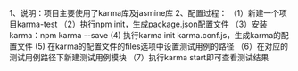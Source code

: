 1、说明：项目主要使用了karma库及jasmine库
2、配置过程：
（1）新建一个项目karma-test
（2）执行npm init，生成package.json配置文件
（3）安装karma：npm karma --save
 (4) 执行karma init karma.conf.js，生成karma的配置文件
 (5) 在karma的配置文件的files选项中设置测试用例的路径
（6）在对应的测试用例路径下新建测试用例模块
（7）执行karma start即可查看测试结果